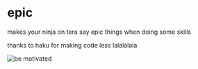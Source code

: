 # epic
makes your ninja on tera say epic things when doing some skills

thanks to haku for making code less lalalalala

![<sub>be motivated</sub>](https://i.imgur.com/hFYztwT.png)
